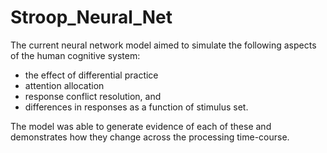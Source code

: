 # Stroop_Neural_Net

The current neural network model aimed to simulate the following aspects of the human cognitive system:
* the effect of differential practice
* attention allocation
* response conflict resolution, and 
* differences in responses as a function of stimulus set. 

The model was able to generate evidence of each of these and demonstrates how they change across the processing time-course. 